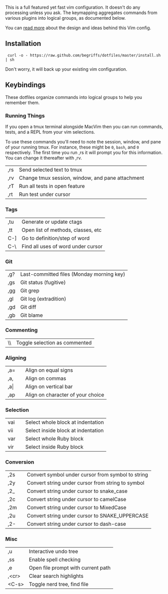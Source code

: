 This is a full featured yet fast vim configuration. It doesn't do any
processing unless you ask. The keymapping aggregates commands from
various plugins into logical groups, as documented below.

You can [read more](http://blog.begriffs.com/2012/09/bespoke-vim.html)
about the design and ideas behind this Vim config.

## Installation

     curl -o - https://raw.github.com/begriffs/dotfiles/master/install.sh | sh

Don't worry, it will back up your existing vim configuration.

## Keybindings

These dotfiles organize commands into logical groups to help you
remember them.

### Running Things

If you open a tmux terminal alongside MacVim then you can run commands,
tests, and a REPL from your vim selections.

To use these commands you'll need to note the session, window, and pane
of your running tmux. For instance, these might be `0`, `bash`, and `0`
respectively. The first time you run ,rs it will prompt you for this
information. You can change it thereafter with ,rv.

<table>
<tbody>
  <tr>
    <td>,rs</td><td>Send selected text to tmux</td>
  </tr>
  <tr>
    <td>,rv</td><td>Change tmux session, window, and pane attachment</td>
  </tr>
  <tr>
    <td>,rT</td><td>Run all tests in open feature</td>
  </tr>
  <tr>
    <td>,rt</td><td>Run test under cursor</td>
  </tr>
</tbody>
</table>

### Tags

<table>
<tbody>
  <tr>
    <td>,tu</td><td>Generate or update ctags</td>
  </tr>
  <tr>
    <td>,tt</td><td>Open list of methods, classes, etc</td>
  </tr>
  <tr>
    <td>C-]</td><td>Go to definition/step of word</td>
  </tr>
  <tr>
    <td>C-\</td><td>Find all uses of word under cursor</td>
  </tr>
</tbody>
</table>

### Git

<table>
<tbody>
  <tr>
    <td>,g?</td><td>Last-committed files (Monday morning key)</td>
  </tr>
  <tr>
    <td>,gs</td><td>Git status (fugitive)</td>
  </tr>
  <tr>
    <td>,gg</td><td>Git grep</td>
  </tr>
  <tr>
    <td>,gl</td><td>Git log (extradition)</td>
  </tr>
  <tr>
    <td>,gd</td><td>Git diff</td>
  </tr>
  <tr>
    <td>,gb</td><td>Git blame</td>
  </tr>
</tbody>
</table>

### Commenting

<table>
<tbody>
  <tr>
    <td>\\</td><td>Toggle selection as commented</td>
  </tr>
</tbody>
</table>

### Aligning

<table>
<tbody>
  <tr>
    <td>,a=<td><td>Align on equal signs</td>
  </tr>
  <tr>
    <td>,a,<td><td>Align on commas</td>
  </tr>
  <tr>
    <td>,a|<td><td>Align on vertical bar</td>
  </tr>
  <tr>
    <td>,ap<td><td>Align on character of your choice</td>
  </tr>
</tbody>
</table>

### Selection

<table>
<tbody>
  <tr>
    <td>vai<td><td>Select whole block at indentation</td>
  </tr>
  <tr>
    <td>vii<td><td>Select inside block at indentation</td>
  </tr>
  <tr>
    <td>var<td><td>Select whole Ruby block</td>
  </tr>
  <tr>
    <td>vir<td><td>Select inside Ruby block</td>
  </tr>
</tbody>
</table>

### Conversion

<table>
<tbody>
  <tr>
    <td>,2s<td><td>Convert symbol under cursor from symbol to string</td>
  </tr>
  <tr>
    <td>,2y<td><td>Convert string under cursor from string to symbol</td>
  </tr>
  <tr>
    <td>,2_<td><td>Convert string under cursor to snake_case</td>
  </tr>
  <tr>
    <td>,2c<td><td>Convert string under cursor to camelCase</td>
  </tr>
  <tr>
    <td>,2m<td><td>Convert string under cursor to MixedCase</td>
  </tr>
  <tr>
    <td>,2u<td><td>Convert string under cursor to SNAKE_UPPERCASE</td>
  </tr>
  <tr>
    <td>,2-<td><td>Convert string under cursor to dash-case</td>
  </tr>
</tbody>
</table>

### Misc

<table>
<tbody>
  <tr>
    <td>,u</td><td>Interactive undo tree</td>
  </tr>
  <tr>
    <td>,ss</td><td>Enable spell checking</td>
  </tr>
  <tr>
    <td>,e</td><td>Open file prompt with current path</td>
  </tr>
  <tr>
    <td>,&lt;cr&gt;</td><td>Clear search highlights</td>
  </tr>
  <tr>
    <td>&lt;C-s&gt;</td><td>Toggle nerd tree, find file</td>
  </tr>
</tbody>
</table>
